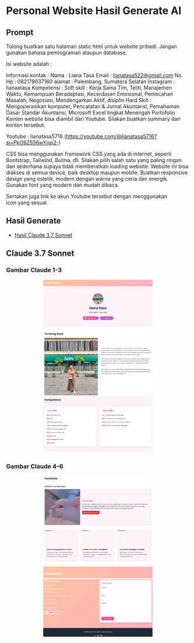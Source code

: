# Personal Website Hasil Generate AI
## Prompt
Tolong buatkan satu halaman static html untuk website pribadi. Jangan gunakan bahasa pemrograman ataupun database.

Isi website adalah :

Informasi kontak : 
Nama : Liana Tasa
Email : lianatasa522@gmail.com
No Hp : 082178637160
alamat : Palembang, Sumatera Selatan
Instagram : lianaatasa
Kompetensi : 
Soft skill : Kerja Sama Tim, Teliti, Manajemen Waktu, Kemampuan Beradaptasi, Kecerdasan Emosional, Pemecahan Masalah, Negosiasi, Mendengarkan Aktif, disiplin
Hard Skill : Mengoperasikan komputer, Pencatatan & Jurnal Akuntansi, Pemahaman Dasar Standar Akuntansi, Microsoft Excel tingkat Menengah
Portofolio
Konten website bisa diambil dari Youtube. Silakan buatkan summary dari konten tersebut.

Youtube : lianatasa5716 (https://youtube.com/@lianatasa5716?si=PkO9Z556wYjqji2-)

CSS bisa menggunakan framework CSS yang ada di internet, seperti Bootstrap, Tailwind, Bulma, dll. Silakan pilih salah satu yang paling ringan dan sederhana supaya tidak memberatkan loading website. Website ini bisa diakses di semua device, baik desktop maupun mobile. Buatkan responsive design yang estetik, modern dengan warna yang ceria dan energik. Gunakan font yang modern dan mudah dibaca.

Sertakan juga link ke akun Youtube tersebut dengan menggunakan icon yang sesuai.
## Hasil Generate
- [Hasil Claude 3.7 Sonnet](index.html)
## Claude 3.7 Sonnet
### Gambar Claude 1-3
<p align="center">
  <img src="https://github.com/lianatasa9/website-pribadi/blob/main/claude-1.png?raw=true" width="300">
  <img src="https://github.com/lianatasa9/website-pribadi/blob/main/claude-2.png?raw=true" width="300">
  <img src="https://github.com/lianatasa9/website-pribadi/blob/main/claude-3.png?raw=true" width="300">
</p>

### Gambar Claude 4-6
<p align="center">
  <img src="https://github.com/lianatasa9/website-pribadi/blob/main/claude-4.png?raw=true" width="300">
  <img src="https://github.com/lianatasa9/website-pribadi/blob/main/claude-5.png?raw=true" width="300">
  <img src="https://github.com/lianatasa9/website-pribadi/blob/main/claude-6.png?raw=true" width="300">
</p>



